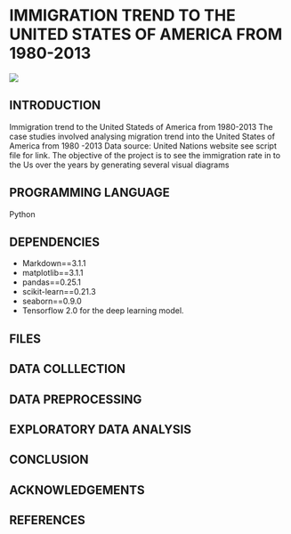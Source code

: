 # IMMIGRATION TREND TO THE UNITED STATES OF AMERICA FROM 1980-2013
<img src="https://i.ytimg.com/vi/GlJg2h2NrTM/maxresdefault.jpg"/>

## INTRODUCTION
Immigration trend to the United Stateds of America from 1980-2013
The case studies involved analysing migration trend into the United States of America from 1980 -2013
Data source: United Nations website see script file for link.
The objective of the project is to see the immigration rate in to the Us over the years by  generating several visual diagrams


## PROGRAMMING LANGUAGE
Python

## DEPENDENCIES
- Markdown==3.1.1
- matplotlib==3.1.1
- pandas==0.25.1
- scikit-learn==0.21.3
- seaborn==0.9.0
- Tensorflow 2.0 for the deep learning model.

## FILES

## DATA COLLLECTION

## DATA PREPROCESSING

## EXPLORATORY DATA ANALYSIS

## CONCLUSION

## ACKNOWLEDGEMENTS

## REFERENCES

